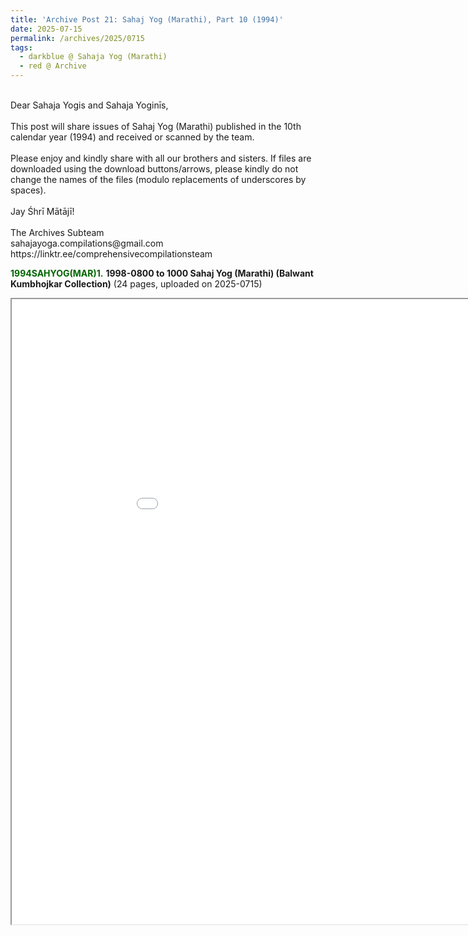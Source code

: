 ```yaml
---
title: 'Archive Post 21: Sahaj Yog (Marathi), Part 10 (1994)'
date: 2025-07-15
permalink: /archives/2025/0715
tags:
  - darkblue @ Sahaja Yog (Marathi)
  - red @ Archive
---
```


<p>
<br>
Dear Sahaja Yogis and Sahaja Yoginīs,<br>
<br>
This post will share issues of Sahaj Yog (Marathi) published in the 10th calendar year (1994) and received or scanned by the team.<br>
<br>
Please enjoy and kindly share with all our brothers and sisters. If files are downloaded using the download buttons/arrows, please kindly do not change the names of the files (modulo replacements of underscores by spaces).<br>
<br>
Jay Śhrī Mātājī!<br>
<br>
The Archives Subteam<br>
sahajayoga.compilations@gmail.com<br>
https://linktr.ee/comprehensivecompilationsteam<br>
</p>

<font color="DarkGreen"><b>1994SAHYOG(MAR)1.</b></font> <b>1998-0800 to 1000 Sahaj Yog (Marathi) (Balwant Kumbhojkar Collection)</b> (24 pages, uploaded on 2025-0715)

<iframe src="/pdf/#https://pub-fafd822530b64b16aba4d8eefe69e1af.r2.dev/1994-0800_to_1000_Sahaj_Yog_(Marathi)_(Balwant_Kumbhojkar_Collection).pdf" width="1000px" height="1000px"></iframe>